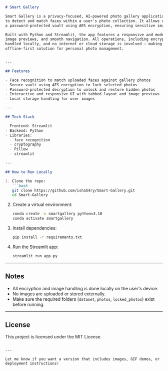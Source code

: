 
```markdown
# Smart Gallery

Smart Gallery is a privacy-focused, AI-powered photo gallery application that uses facial recognition 
to detect and match faces within a user's photo collection. It allows users to hide selected images in 
a password-protected vault using AES encryption, ensuring sensitive images remain private. 

Built with Python and Streamlit, the app features a responsive and modern UI with organized tabs, 
image previews, and smooth navigation. All operations, including encryption and decryption, are 
handled locally, and no internet or cloud storage is involved — making Smart Gallery a secure, 
offline-first solution for personal photo management.


---

## Features

- Face recognition to match uploaded faces against gallery photos
- Secure vault using AES encryption to lock selected photos
- Password-protected decryption to unlock and restore hidden photos
- Interactive and responsive UI with tabbed layout and image previews
- Local storage handling for user images

---

## Tech Stack

- Frontend: Streamlit
- Backend: Python
- Libraries:
  - face_recognition
  - cryptography
  - Pillow
  - streamlit

---

## How to Run Locally

1. Clone the repo:
   ```bash
   git clone https://github.com/isha54ry/Smart-Gallery.git
   cd Smart-Gallery
````

2. Create a virtual environment:

   ```bash
   conda create -n smartgallery python=3.10
   conda activate smartgallery
   ```

3. Install dependencies:

   ```bash
   pip install -r requirements.txt
   ```

4. Run the Streamlit app:

   ```bash
   streamlit run app.py
   ```

---

## Notes

* All encryption and image handling is done locally on the user's device.
* No images are uploaded or stored externally.
* Make sure the required folders (`dataset`, `photos`, `locked_photos`) exist before running.

---

## License

This project is licensed under the MIT License.

```

---

Let me know if you want a version that includes images, GIF demos, or deployment instructions!
```
